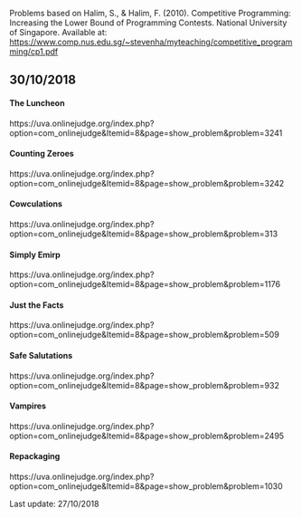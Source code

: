 <p>Problems based on Halim, S., & Halim, F. (2010). Competitive Programming: Increasing the Lower 
            Bound of Programming Contests. National University of Singapore. Available at: 
            <a href="https://www.comp.nus.edu.sg/~stevenha/myteaching/competitive_programming/cp1.pdf">
              https://www.comp.nus.edu.sg/~stevenha/myteaching/competitive_programming/cp1.pdf
            </a>
 </p>
 
## 30/10/2018
  <h4>The Luncheon</h4>
   https://uva.onlinejudge.org/index.php?option=com_onlinejudge&Itemid=8&page=show_problem&problem=3241

  <h4>Counting Zeroes</h4>
    https://uva.onlinejudge.org/index.php?option=com_onlinejudge&Itemid=8&page=show_problem&problem=3242

  <h4>Cowculations</h4>
    https://uva.onlinejudge.org/index.php?option=com_onlinejudge&Itemid=8&page=show_problem&problem=313
  
  <h4>Simply Emirp</h4>
    https://uva.onlinejudge.org/index.php?option=com_onlinejudge&Itemid=8&page=show_problem&problem=1176
    
  <h4>Just the Facts</h4>
    https://uva.onlinejudge.org/index.php?option=com_onlinejudge&Itemid=8&page=show_problem&problem=509
  
  <h4>Safe Salutations</h4>
    https://uva.onlinejudge.org/index.php?option=com_onlinejudge&Itemid=8&page=show_problem&problem=932
    
  <h4>Vampires</h4>
    https://uva.onlinejudge.org/index.php?option=com_onlinejudge&Itemid=8&page=show_problem&problem=2495
    
  <h4>Repackaging</h4>
    https://uva.onlinejudge.org/index.php?option=com_onlinejudge&Itemid=8&page=show_problem&problem=1030

Last update: 27/10/2018
